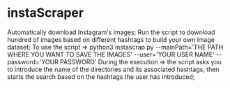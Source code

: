 # instaScraper
Automatically download Instagram's images;
Run the script to download hundred of images based on different hashtags to build your own image dataset;
To use the script => python3 instascrap.py --mainPath='THE PATH WHERE YOU WANT TO SAVE THE IMAGES' --user='YOUR USER NAME' --password='YOUR PASSWORD'
During the execution => the script asks you to introduce the name of the directories and its associated hashtags, then starts the search based on the hashtags the user has introduced;


